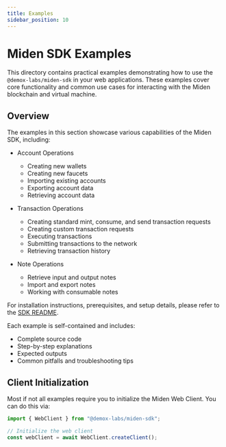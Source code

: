 ```yaml
---
title: Examples
sidebar_position: 10
---
```


# Miden SDK Examples

This directory contains practical examples demonstrating how to use the `@demox-labs/miden-sdk` in your web applications. These examples cover core functionality and common use cases for interacting with the Miden blockchain and virtual machine.

## Overview

The examples in this section showcase various capabilities of the Miden SDK, including:

- Account Operations

  - Creating new wallets
  - Creating new faucets
  - Importing existing accounts
  - Exporting account data
  - Retrieving account data

- Transaction Operations

  - Creating standard mint, consume, and send transaction requests
  - Creating custom transaction requests
  - Executing transactions
  - Submitting transactions to the network
  - Retrieving transaction history

- Note Operations
  - Retrieve input and output notes
  - Import and export notes
  - Working with consumable notes

For installation instructions, prerequisites, and setup details, please refer to the [SDK README](../../index).

Each example is self-contained and includes:

- Complete source code
- Step-by-step explanations
- Expected outputs
- Common pitfalls and troubleshooting tips

## Client Initialization

Most if not all examples require you to initialize the Miden Web Client. You can do this via:

```typescript
import { WebClient } from "@demox-labs/miden-sdk";

// Initialize the web client
const webClient = await WebClient.createClient();
```
